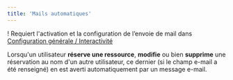 ```yaml
---
title: 'Mails automatiques'
---
```


! Requiert l'activation et la configuration de l’envoie de mail dans [Configuration générale / Interactivité](https://devome.com/GRR/DOC/configuration-generale/interactivite)

Lorsqu'un utilisateur **réserve une ressource**, **modifie** ou bien **supprime** une réservation au nom d'un autre utilisateur, ce dernier (si le champ e-mail a été renseigné) en est averti automatiquement par un message e-mail.

